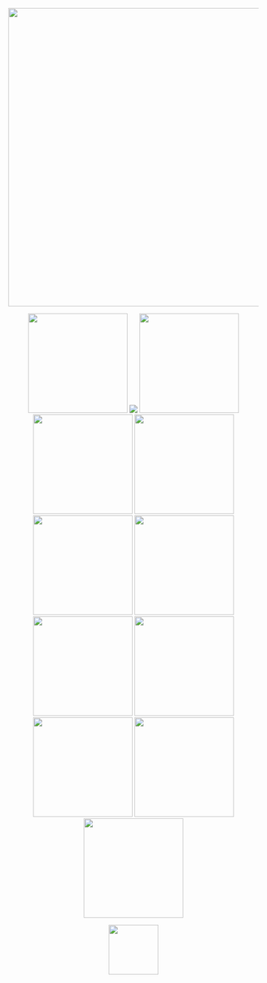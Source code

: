 <p align="center">
   <img width="600" src="https://files.catbox.moe/f92ymg.png"
</p>
 
<p align="center">
  <img width="200" src="https://files.catbox.moe/7mwxai.gif" />
  <img widrh="200" src="https://files.catbox.moe/zgb9xv.gif" /> 
  <img width="200" src="https://files.catbox.moe/5cmvix.gif" />
  <img width="200" src="https://files.catbox.moe/jj6veg.gif" />
  <img width="200" src="https://files.catbox.moe/71sktw.gif" />
  <img width="200" src="https://files.catbox.moe/5rjnqa.gif" />
  <img width="200" src="https://files.catbox.moe/9wo7yi.gif" />
  <img width="200" src="https://files.catbox.moe/k5t5jx.gif" />
  <img width="200" src="https://files.catbox.moe/xhd1pe.gif" />
  <img width="200" src="https://files.catbox.moe/ojb7y9.gif" />
  <img width="200" src="https://files.catbox.moe/m1px0f.gif" />
  <img width="200" src="https://files.catbox.moe/q0um6o.gif" />
</p>

<p align="center">
  <img width="100" src="https://files.catbox.moe/j4epn6.jpeg" />    
</p>



<!--
**WESB0RLAND/WESB0RLAND** is a ✨ _special_ ✨ repository because its `README.md` (this file) appears on your GitHub profile.

Here are some ideas to get you started:

- 🔭 I’m currently working on ...
- 🌱 I’m currently learning ...
- 👯 I’m looking to collaborate on ...
- 🤔 I’m looking for help with ...
- 💬 Ask me about ...
- 📫 How to reach me: ...
- 😄 Pronouns: ...
- ⚡ Fun fact: ...
-->
